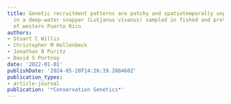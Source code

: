 ```yaml
---
title: Genetic recruitment patterns are patchy and spatiotemporally unpredictable
  in a deep-water snapper (Lutjanus vivanus) sampled in fished and protected areas
  of western Puerto Rico
authors:
- Stuart C Willis
- Christopher M Hollenbeck
- Jonathan B Puritz
- David S Portnoy
date: '2022-01-01'
publishDate: '2024-05-20T14:26:19.288460Z'
publication_types:
- article-journal
publication: '*Conservation Genetics*'
---
```

